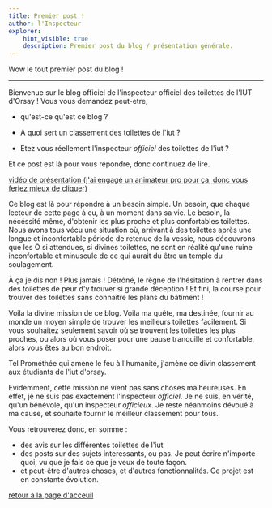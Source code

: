 ```yaml
---
title: Premier post !
author: l'Inspecteur
explorer: 
    hint_visible: true
    description: Premier post du blog / présentation générale.
---
```


Wow le tout premier post du blog ! 

-----------------

Bienvenue sur le blog officiel de l'inspecteur officiel des toilettes de l'IUT d'Orsay !
Vous vous demandez peut-etre, 
- qu'est-ce qu'est ce blog ? 

- A quoi sert un classement des toilettes de l'iut ? 

- Etez vous réellement l'inspecteur _officiel_ des toilettes de l'iut ?

Et ce post est là pour vous répondre, donc continuez de lire.

[vidéo de présentation (j'ai engagé un animateur pro pour ça, donc vous feriez mieux de cliquer)](https://www.youtube.com/watch?v=DLzxrzFCyOs)


Ce blog est là pour répondre à un besoin simple. Un besoin, que chaque lecteur de cette page à eu, à un moment dans sa vie.
Le besoin, la nécéssité même, d'obtenir les plus proche et plus confortables toilettes.
Nous avons tous vécu une situation où, arrivant à des toilettes après une longue et inconfortable période de retenue de la vessie,
nous découvrons que les Ô si attendues, si divines toilettes, ne sont en réalité qu'une ruine inconfortable et minuscule de ce qui
aurait du être un temple du soulagement.

À ça je dis non ! Plus jamais ! Détrôné, le règne de l'hésitation à rentrer dans des toilettes de peur d'y trouver si grande déception !
Et fini, la course pour trouver des toilettes sans connaître les plans du bâtiment !

Voila la divine mission de ce blog. Voila ma quête, ma destinée, fournir au monde un moyen simple de trouver les meilleurs toilettes
facilement. Si vous souhaitez seulement savoir où se trouvent les toilettes les plus proches, ou alors où vous poser pour une pause tranquille
et confortable, alors vous êtes au bon endroit.

Tel Prométhée qui amène le feu à l'humanité, j'amène ce divin classement aux étudiants de l'iut d'orsay.

Evidemment, cette mission ne vient pas sans choses malheureuses. En effet, je ne suis pas exactement l'inspecteur _officiel_. Je ne suis, en vérité,
qu'un bénévole, qu'un inspecteur _officieux_. Je reste néanmoins dévoué à ma cause, et souhaite fournir le meilleur classement pour tous.

Vous retrouverez donc, en somme :
- des avis sur les différentes toilettes de l'iut
- des posts sur des sujets interessants, ou pas. Je peut écrire n'importe quoi, vu que je fais ce que je veux de toute façon.
- et peut-être d'autres choses, et d'autres fonctionnalités. Ce projet est en constante évolution.

[retour à la page d'acceuil](/)

